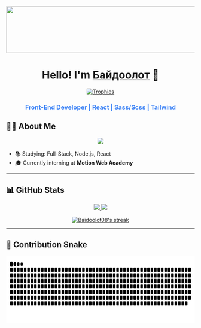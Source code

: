 <div align="center">
  <img width="800px" height="125px" src="https://elcho.netlify.app/Liliya-icons/elcho.gif"/>
</div>

<h1 align="center">
  Hello! I'm <a href="" target="_blank">Байдоолот</a> 👋  
</h1>

<p align="center">
  <a href="https://github.com/ryo-ma/github-profile-trophy">
    <img src="https://github-profile-trophy.vercel.app/?username=kadyroverjan&theme=onedark" alt="Trophies">
  </a>
</p>

<h3 align="center" style="color:#3b82f6;">Front-End Developer | React | Sass/Scss | Tailwind</h3>



## 🙋‍♂️ About Me

<p align="center">
  <img height="50" src="https://readme-typing-svg.herokuapp.com?color=3b82f6&size=24&lines=Front-End+Developer;React+%7C+Redux+%7C+Tailwind+%7C+Scss+%7C+Sass" />
</p>


- 📚 Studying: Full-Stack, Node.js, React  
- 🎓 Currently interning at **Motion Web Academy**
---

## 📊 GitHub Stats

<div align="center">
  <a href="https://github.com/Baidoolot08" target="_blank" rel="noopener noreferrer">
    <img src="https://github-readme-stats.vercel.app/api?username=Baidoolot08&show_icons=true&theme=tokyonight&hide_border=true&bg_color=0d1117"/>
  </a>
  <a href="https://github.com/Baidoolot08" target="_blank" rel="noopener noreferrer">
    <img src="https://github-readme-stats.vercel.app/api/top-langs/?username=Baidoolot08&langs_count=8&layout=compact&theme=tokyonight&hide_border=true&bg_color=0d1117"/>
  </a>
</div>

<p align="center" style="margin-top: 15px;">
  <a href="https://github.com/Baidoolot08" target="_blank" rel="noopener noreferrer">
    <img title="GitHub Streak" alt="Baidoolot08's streak" src="https://github-readme-streak-stats.herokuapp.com/?user=Baidoolot08&theme=tokyonight&hide_border=true&stroke=61dafb&background=0d1117"/>
  </a>
</p>

---

## 🐍 Contribution Snake

<p align="center">
  <img
    alt="Github Contribution Snake"
    src="https://raw.githubusercontent.com/platane/snk/output/github-contribution-grid-snake-dark.svg"
    width="800"
    height="180"
  />
</p>
